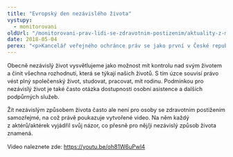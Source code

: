 ```yaml
---
title: "Evropský den nezávislého života"
vystupy:
  - monitorovani
oldUrl: "/monitorovani-prav-lidi-se-zdravotnim-postizenim/aktuality-z-monitorovani/aktuality-z-monitorovani-2018/evropsky-den-nezavisleho-zivota-1/"
date: 2018-05-04
perex: "<p>Kancelář veřejného ochránce práv se jako první v České republice zapojila do celoevropské kampaně k Evropskému dni nezávislého života, který připadá na 5. května. Ve spolupráci s osobami s různým typem zdravotního postižení, ale i bez něj, vytvořila video upozorňující na to, jak je nezávislost pro lidi se zdravotním postižením důležitá.</p>"
---
```


<!-- imported from the old website -->

<p style="line-height: 17.92px; font-size: 12.8px;">Obecně nezávislý život vysvětlujeme jako možnost mít kontrolu nad svým životem a činit všechna rozhodnutí, která se týkají našich životů. S tím úzce souvisí právo vést plný společenský život, studovat, pracovat, mít rodinu. Podmínkou pro nezávislý život je také často otázka dostupnosti osobní asistence a dalších podpůrných služeb.</p><p style="line-height: 17.92px; font-size: 12.8px;">Žít nezávislým způsobem života často ale není pro osoby se zdravotním postižením samozřejmé, na což právě poukazuje vytvořené video. Na něm každý z aktérů/aktérek vyjádřil svůj názor, co přesně pro něj/ji nezávislý způsob života znamená.</p><p style="line-height: 17.92px; font-size: 12.8px;">Video naleznete zde: <a href="https://youtu.be/oh81W6uPwl4" target="_blank">https://youtu.be/oh81W6uPwl4</a></p>
